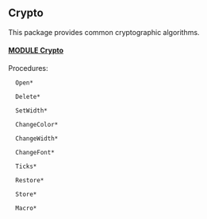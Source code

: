 ## Crypto
This package provides common cryptographic algorithms.



#### [MODULE Crypto](https://github.com/io-core/Crypto/blob/main/Crypto.Mod)

Procedures:
```
  Open*

  Delete*

  SetWidth*

  ChangeColor*

  ChangeWidth*

  ChangeFont*

  Ticks*

  Restore*

  Store*

  Macro*

```

